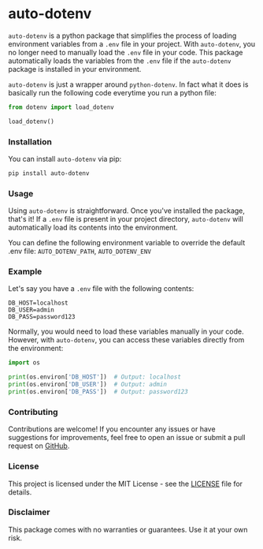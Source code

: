 # auto-dotenv

`auto-dotenv` is a python package that simplifies the process of loading environment variables from a `.env`
file in your project. With `auto-dotenv`, you no longer need to manually load the `.env` file in your code.
This package automatically loads the variables from the `.env` file if the `auto-dotenv` package is installed
in your environment.

`auto-dotenv` is just a wrapper around `python-dotenv`. In fact what it does is basically run the following code everytime you run a python file:

```python
from dotenv import load_dotenv

load_dotenv()
```

### Installation

You can install `auto-dotenv` via pip:

```bash
pip install auto-dotenv
```

### Usage

Using `auto-dotenv` is straightforward. Once you've installed the package, that's it!
If a `.env` file is present in your project directory,
`auto-dotenv` will automatically load its contents into the environment.

You can define the following environment variable to override the default .env file: `AUTO_DOTENV_PATH`, `AUTO_DOTENV_ENV`

### Example

Let's say you have a `.env` file with the following contents:

```
DB_HOST=localhost
DB_USER=admin
DB_PASS=password123
```

Normally, you would need to load these variables manually in your code. However, with `auto-dotenv`, you can access these variables directly from the environment:

```python
import os

print(os.environ['DB_HOST'])  # Output: localhost
print(os.environ['DB_USER'])  # Output: admin
print(os.environ['DB_PASS'])  # Output: password123
```

### Contributing

Contributions are welcome! If you encounter any issues or have suggestions for improvements, feel free to open an issue or submit a pull request on [GitHub](https://github.com/hmiladhia/auto-dotenv).

### License

This project is licensed under the MIT License - see the [LICENSE](LICENSE) file for details.

### Disclaimer

This package comes with no warranties or guarantees. Use it at your own risk.
